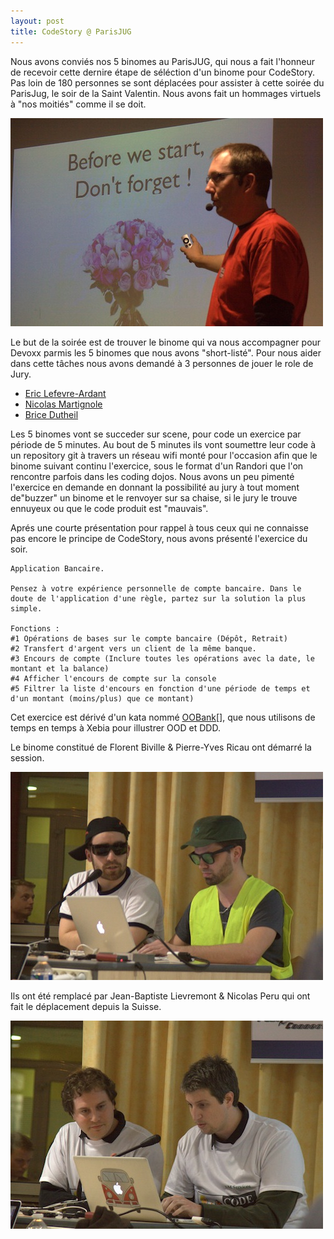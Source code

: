 ```yaml
---
layout: post
title: CodeStory @ ParisJUG
---
```


Nous avons conviés nos 5 binomes au ParisJUG, qui nous a fait l'honneur de recevoir cette dernire étape de séléction d'un binome pour CodeStory.
Pas loin de 180 personnes se sont déplacées pour assister à cette soirée du ParisJug, le soir de la Saint Valentin. Nous avons fait un hommages virtuels à "nos moitiés" comme il se doit.

![rose](/images/rose.jpeg)

Le but de la soirée est de trouver le binome qui va nous accompagner pour Devoxx parmis les 5 binomes que nous avons "short-listé".
Pour nous aider dans cette tâches nous avons demandé à 3 personnes de jouer le role de Jury.
* [Eric Lefevre-Ardant](http://ericlefevre.net/)
* [Nicolas Martignole](http://www.touilleur-express.fr/)
* [Brice Dutheil](http://blog.arkey.fr/)

Les 5 binomes vont se succeder sur scene, pour code un exercice par période de 5 minutes. Au bout de 5 minutes ils vont soumettre leur code à un repository git à travers un réseau wifi monté pour l'occasion afin que le binome suivant continu l'exercice, sous le format d'un Randori que l'on rencontre parfois dans les coding dojos. Nous avons un peu pimenté l'exercice en demande en donnant la possibilité au jury à tout moment de"buzzer" un binome et le renvoyer sur sa chaise, si le jury le trouve ennuyeux ou que le code produit est "mauvais".

Aprés une courte présentation pour rappel à tous ceux qui ne connaisse pas encore le principe de CodeStory, nous avons présenté l'exercice du soir.

    Application Bancaire.
    
    Pensez à votre expérience personnelle de compte bancaire. Dans le doute de l'application d'une règle, partez sur la solution la plus simple.

    Fonctions :
    #1 Opérations de bases sur le compte bancaire (Dépôt, Retrait)
    #2 Transfert d'argent vers un client de la même banque.
    #3 Encours de compte (Inclure toutes les opérations avec la date, le montant et la balance)
    #4 Afficher l'encours de compte sur la console
    #5 Filtrer la liste d'encours en fonction d'une période de temps et d'un montant (moins/plus) que ce montant)
    
Cet exercice est dérivé d'un kata nommé [OOBank](https://github.com/xebia-france/oobank-kata)[], que nous utilisons de temps en temps à Xebia pour illustrer OOD et DDD.

Le binome constitué de Florent Biville & Pierre-Yves Ricau ont démarré la session.

![piwai](/images/piwai.jpeg)

Ils ont été remplacé par Jean-Baptiste Lievremont & Nicolas Peru qui ont fait le déplacement depuis la Suisse.

![piwai](/images/swissguys.jpeg)
